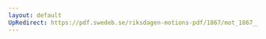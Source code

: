 ```yaml
---
layout: default
UpRedirect: https://pdf.swedeb.se/riksdagen-motions-pdf/1867/mot_1867__ak__00222/mot_1867__ak__00222_002.pdf
---
```

